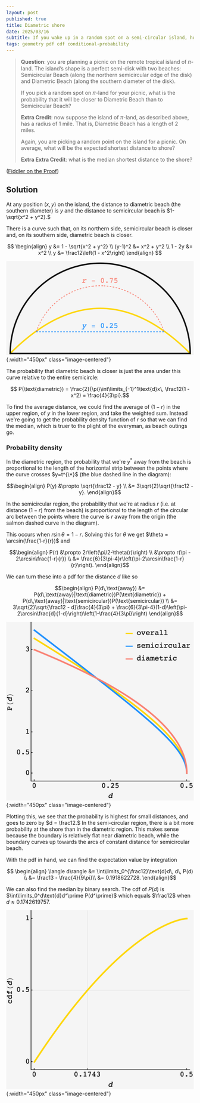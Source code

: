 ```yaml
---
layout: post
published: true
title: Diametric shore
date: 2025/03/16
subtitle: If you wake up in a random spot on a semi-circular island, how far is the beach, probably?
tags: geometry pdf cdf conditional-probability 
---
```


>**Question**: you are planning a picnic on the remote tropical island of 𝜋-land. The island’s shape is a perfect semi-disk with two beaches: Semicircular Beach (along the northern semicircular edge of the disk) and Diametric Beach (along the southern diameter of the disk).
>
>If you pick a random spot on 𝜋-land for your picnic, what is the probability that it will be closer to Diametric Beach than to Semicircular Beach? 
>
>**Extra Credit**: now suppose the island of $\pi$-land, as described above, has a radius of $1$ mile. That is, Diametric Beach has a length of $2$ miles.
>
>Again, you are picking a random point on the island for a picnic. On average, what will be the expected shortest distance to shore?
>
>**Extra Extra Credit**: what is the median shortest distance to the shore?

<!--more-->

([Fiddler on the Proof](https://thefiddler.substack.com/p/a-pi-day-puzzle))

## Solution

At any position $(x,y)$ on the island, the distance to diametric beach (the southern diameter) is $y$ and the distance to semicircular beach is $1-\sqrt{x^2 + y^2}.$

There is a curve such that, on its northern side, semicircular beach is closer and, on its southern side, diametric beach is closer. 

$$
  \begin{align}
    y &= 1 - \sqrt{x^2 + y^2} \\
    (y-1)^2 &= x^2 + y^2 \\
    1 - 2y &= x^2 \\
    y &= \frac12\left(1 - x^2\right)
  \end{align}
$$

![](/img/2025-03-16-fiddler-shores-diag.png){:width="450px" class="image-centered"}

The probability that diametric beach is closer is just the area under this curve relative to the entire semicircle:

$$ P(\text{diametric}) = \frac{2}{\pi}\int\limits_{-1}^1\text{d}x\, \frac12(1 - x^2) = \frac{4}{3\pi}.$$

To find the average distance, we could find the average of $(1-r)$ in the upper region, of $y$ in the lower region, and take the weighted sum. Instead we're going to get the probability density function of $r$ so that we can find the median, which is truer to the plight of the everyman, as beach outings go.

### Probability density

In the diametric region, the probability that we're $y^*$ away from the beach is proportional to the length of the horizontal strip between the points where the curve crosses $y=t^{\*}$ (the blue dashed line in the diagram):

$$\begin{align}
  P(y) &\propto \sqrt{\frac12 - y} \\
  &= 3\sqrt{2}\sqrt{\frac12 - y}.
\end{align}$$

In the semicircular region, the probability that we're at radius $r$ (i.e. at distance $(1-r)$ from the beach) is proportional to the length of the circular arc between the points where the curve is $r$ away from the origin (the salmon dashed curve in the diagram). 

This occurs when $r\sin\theta = 1 - r.$ Solving this for $\theta$ we get $\theta = \arcsin(\frac{1-r}{r})$ and

$$\begin{align}
  P(r) &\propto 2r\left(\pi/2-\theta(r)\right) \\
  &\propto r(\pi - 2\arcsin\frac{1-r}{r}) \\
  &= \frac{6}{3\pi-4}r\left(\pi-2\arcsin\frac{1-r}{r}\right). 
\end{align}$$

We can turn these into a $\text{pdf}$ for the distance $d$ like so

$$\begin{align}
  P(d\,\text{away}) &= P(d\,\text{away}|\text{diametric})P(\text{diametric}) + P(d\,\text{away}|\text{semicircular})P(\text{semicircular}) \\
  &= 3\sqrt{2}\sqrt{\frac12 - d}\frac{4}{3\pi} + \frac{6}{3\pi-4}(1-d)\left(\pi-2\arcsin\frac{d}{1-d}\right)\left(1-\frac{4}{3\pi}\right)
\end{align}$$

![](/img/2025-03-16-fiddler-shores-pdf.png){:width="450px" class="image-centered"}

Plotting this, we see that the probability is highest for small distances, and goes to zero by $d = \frac12.$ In the semi-circular region, there is a bit more probability at the shore than in the diametric region. This makes sense because the boundary is relatively flat near diametric beach, while the boundary curves up towards the arcs of constant distance for semicircular beach.

With the $\text{pdf}$ in hand, we can find the expectation value by integration

$$ \begin{align}
  \langle d\rangle  &= \int\limits_0^{\frac12}\text{d}d\, d\, P(d) \\
  &= \frac13 - \frac{4}{9\pi}\\
  &= 0.1918622728.
  \end{align}$$

We can also find the median by binary search. The $\text{cdf}$ of $P(d)$ is $\int\limits_0^d\text{d}d^\prime P(d^\prime)$ which equals $\frac12$ when $d\approx 0.1742619757.$ 

![](/img/2025-03-16-fiddler-shores-cdf.png){:width="450px" class="image-centered"}

<br>
